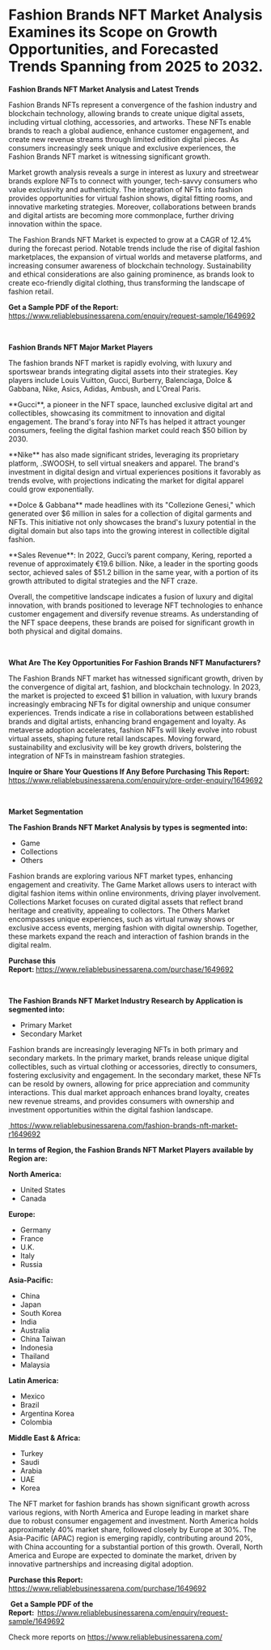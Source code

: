 <p><h1>Fashion Brands NFT Market Analysis Examines its Scope on Growth Opportunities, and Forecasted Trends Spanning from 2025 to 2032.</h1></p><p><strong>Fashion Brands NFT Market Analysis and Latest Trends</strong></p>
<p><p>Fashion Brands NFTs represent a convergence of the fashion industry and blockchain technology, allowing brands to create unique digital assets, including virtual clothing, accessories, and artworks. These NFTs enable brands to reach a global audience, enhance customer engagement, and create new revenue streams through limited edition digital pieces. As consumers increasingly seek unique and exclusive experiences, the Fashion Brands NFT market is witnessing significant growth.</p><p>Market growth analysis reveals a surge in interest as luxury and streetwear brands explore NFTs to connect with younger, tech-savvy consumers who value exclusivity and authenticity. The integration of NFTs into fashion provides opportunities for virtual fashion shows, digital fitting rooms, and innovative marketing strategies. Moreover, collaborations between brands and digital artists are becoming more commonplace, further driving innovation within the space.</p><p>The Fashion Brands NFT Market is expected to grow at a CAGR of 12.4% during the forecast period. Notable trends include the rise of digital fashion marketplaces, the expansion of virtual worlds and metaverse platforms, and increasing consumer awareness of blockchain technology. Sustainability and ethical considerations are also gaining prominence, as brands look to create eco-friendly digital clothing, thus transforming the landscape of fashion retail.</p></p>
<p><strong>Get a Sample PDF of the Report:&nbsp;</strong> <a href="https://www.reliablebusinessarena.com/enquiry/request-sample/1649692?utm_campaign=3218&utm_medium=2&utm_source=Github&utm_content=ia&utm_term=09032025&utm_id=fashion-brands-nft">https://www.reliablebusinessarena.com/enquiry/request-sample/1649692</a></p>
<p>&nbsp;</p>
<p><strong>Fashion Brands NFT Major Market Players</strong></p>
<p><p>The fashion brands NFT market is rapidly evolving, with luxury and sportswear brands integrating digital assets into their strategies. Key players include Louis Vuitton, Gucci, Burberry, Balenciaga, Dolce & Gabbana, Nike, Asics, Adidas, Ambush, and L'Oreal Paris.</p><p>**Gucci**, a pioneer in the NFT space, launched exclusive digital art and collectibles, showcasing its commitment to innovation and digital engagement. The brand's foray into NFTs has helped it attract younger consumers, feeling the digital fashion market could reach $50 billion by 2030.</p><p>**Nike** has also made significant strides, leveraging its proprietary platform, .SWOOSH, to sell virtual sneakers and apparel. The brand's investment in digital design and virtual experiences positions it favorably as trends evolve, with projections indicating the market for digital apparel could grow exponentially.</p><p>**Dolce & Gabbana** made headlines with its "Collezione Genesi," which generated over $6 million in sales for a collection of digital garments and NFTs. This initiative not only showcases the brand's luxury potential in the digital domain but also taps into the growing interest in collectible digital fashion.</p><p>**Sales Revenue**: In 2022, Gucci’s parent company, Kering, reported a revenue of approximately €19.6 billion. Nike, a leader in the sporting goods sector, achieved sales of $51.2 billion in the same year, with a portion of its growth attributed to digital strategies and the NFT craze.</p><p>Overall, the competitive landscape indicates a fusion of luxury and digital innovation, with brands positioned to leverage NFT technologies to enhance customer engagement and diversify revenue streams. As understanding of the NFT space deepens, these brands are poised for significant growth in both physical and digital domains.</p></p>
<p>&nbsp;</p>
<p><strong>What Are The Key Opportunities For Fashion Brands NFT Manufacturers?</strong></p>
<p><p>The Fashion Brands NFT market has witnessed significant growth, driven by the convergence of digital art, fashion, and blockchain technology. In 2023, the market is projected to exceed $1 billion in valuation, with luxury brands increasingly embracing NFTs for digital ownership and unique consumer experiences. Trends indicate a rise in collaborations between established brands and digital artists, enhancing brand engagement and loyalty. As metaverse adoption accelerates, fashion NFTs will likely evolve into robust virtual assets, shaping future retail landscapes. Moving forward, sustainability and exclusivity will be key growth drivers, bolstering the integration of NFTs in mainstream fashion strategies.</p></p>
<p><strong>Inquire or Share Your Questions If Any Before Purchasing This Report:</strong> <a href="https://www.reliablebusinessarena.com/enquiry/pre-order-enquiry/1649692?utm_campaign=3218&utm_medium=2&utm_source=Github&utm_content=ia&utm_term=09032025&utm_id=fashion-brands-nft">https://www.reliablebusinessarena.com/enquiry/pre-order-enquiry/1649692</a></p>
<p>&nbsp;</p>
<p><strong>Market Segmentation</strong></p>
<p><strong>The Fashion Brands NFT Market Analysis by types is segmented into:</strong></p>
<p><ul><li>Game</li><li>Collections</li><li>Others</li></ul></p>
<p><p>Fashion brands are exploring various NFT market types, enhancing engagement and creativity. The Game Market allows users to interact with digital fashion items within online environments, driving player involvement. Collections Market focuses on curated digital assets that reflect brand heritage and creativity, appealing to collectors. The Others Market encompasses unique experiences, such as virtual runway shows or exclusive access events, merging fashion with digital ownership. Together, these markets expand the reach and interaction of fashion brands in the digital realm.</p></p>
<p><strong>Purchase this Report:&nbsp;</strong><a href="https://www.reliablebusinessarena.com/purchase/1649692?utm_campaign=3218&utm_medium=2&utm_source=Github&utm_content=ia&utm_term=09032025&utm_id=fashion-brands-nft">https://www.reliablebusinessarena.com/purchase/1649692</a></p>
<p>&nbsp;</p>
<p><strong>The Fashion Brands NFT Market Industry Research by Application is segmented into:</strong></p>
<p><ul><li>Primary Market</li><li>Secondary Market</li></ul></p>
<p><p>Fashion brands are increasingly leveraging NFTs in both primary and secondary markets. In the primary market, brands release unique digital collectibles, such as virtual clothing or accessories, directly to consumers, fostering exclusivity and engagement. In the secondary market, these NFTs can be resold by owners, allowing for price appreciation and community interactions. This dual market approach enhances brand loyalty, creates new revenue streams, and provides consumers with ownership and investment opportunities within the digital fashion landscape.</p></p>
<p><a href="https://www.reliablebusinessarena.com/fashion-brands-nft-market-r1649692?utm_campaign=3218&utm_medium=2&utm_source=Github&utm_content=ia&utm_term=09032025&utm_id=fashion-brands-nft">&nbsp;https://www.reliablebusinessarena.com/fashion-brands-nft-market-r1649692</a></p>
<p><strong>In terms of Region, the Fashion Brands NFT Market Players available by Region are:</strong></p>
<p>
    <p> <strong> North America: </strong>
        <ul>
            <li>United States</li>
            <li>Canada</li>
        </ul>
        </p> 
    <p> <strong> Europe: </strong>
        <ul>
            <li>Germany</li>
            <li>France</li>
            <li>U.K.</li>
            <li>Italy</li>
            <li>Russia</li>
        </ul>
        </p> 
    <p> <strong> Asia-Pacific: </strong>
        <ul>
            <li>China</li>
            <li>Japan</li>
            <li>South Korea</li>
            <li>India</li>
            <li>Australia</li>
            <li>China Taiwan</li>
            <li>Indonesia</li>
            <li>Thailand</li>
            <li>Malaysia</li>
        </ul>
        </p> 
    <p> <strong> Latin America: </strong>
        <ul>
            <li>Mexico</li>
            <li>Brazil</li>
            <li>Argentina Korea</li>
            <li>Colombia</li>
        </ul>
        </p> 
    <p> <strong> Middle East & Africa: </strong>
        <ul>
            <li>Turkey</li>
            <li>Saudi</li>
            <li>Arabia</li>
            <li>UAE</li>
            <li>Korea</li>
        </ul>
    </p>
    </p>
<p><p>The NFT market for fashion brands has shown significant growth across various regions, with North America and Europe leading in market share due to robust consumer engagement and investment. North America holds approximately 40% market share, followed closely by Europe at 30%. The Asia-Pacific (APAC) region is emerging rapidly, contributing around 20%, with China accounting for a substantial portion of this growth. Overall, North America and Europe are expected to dominate the market, driven by innovative partnerships and increasing digital adoption.</p></p>
<p><strong>Purchase this Report: </strong><a href="https://www.reliablebusinessarena.com/purchase/1649692?utm_campaign=3218&utm_medium=2&utm_source=Github&utm_content=ia&utm_term=09032025&utm_id=fashion-brands-nft">https://www.reliablebusinessarena.com/purchase/1649692</a></p>
<p>&nbsp;<strong>Get a Sample PDF of the Report:&nbsp;&nbsp;</strong><a href="https://www.reliablebusinessarena.com/enquiry/request-sample/1649692?utm_campaign=3218&utm_medium=2&utm_source=Github&utm_content=ia&utm_term=09032025&utm_id=fashion-brands-nft">https://www.reliablebusinessarena.com/enquiry/request-sample/1649692</a></p>
<p><strong></strong></p>
<p>Check more reports on <a href="https://www.reliablebusinessarena.com/?utm_campaign=3218&utm_medium=2&utm_source=Github&utm_content=ia&utm_term=09032025&utm_id=fashion-brands-nft">https://www.reliablebusinessarena.com/</a></p>